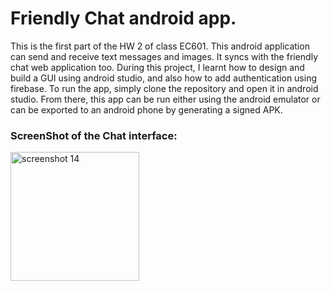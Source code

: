 # Friendly Chat android app.
This is the first part of the HW 2 of class EC601. This android application can send and receive text messages and images. It syncs with the friendly chat web application too.
During this project, I learnt how to design and build a GUI using android studio, and also how to add authentication using firebase.
To run the app, simply clone the repository and open it in android studio. From there, this app can be run either using the android emulator or can be exported to an android phone by generating a signed APK.

### ScreenShot of the Chat interface:

<img width="206" alt="screenshot 14" src="https://user-images.githubusercontent.com/31711508/32796364-89733692-c93c-11e7-9d71-ba4347d8487d.png">

